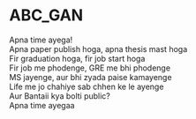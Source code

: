 # ABC_GAN

Apna time ayega! <br />
Apna paper publish hoga, apna thesis mast hoga <br />
Fir graduation hoga, fir job start hoga <br />
Fir job me phodenge, GRE me bhi phodenge <br />
MS jayenge, aur bhi zyada paise kamayenge <br />
Life me jo chahiye sab chhen ke le ayenge <br />
Aur Bantaii kya bolti public? <br />
Apna time ayegaa <br />
